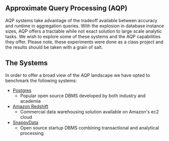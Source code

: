 ## Approximate Query Processing (AQP)

AQP systems take advantage of the tradeoff available between accuracy and runtime in aggregation queries. With the explosion in database instance sizes, AQP offers a tractable while not exact solution to large scale analytic tasks. We wish to explore some of these systems and the AQP capabilities they offer. Please note, these experiments were done as a class project and the results should be taken with a grain of salt.

## The Systems

In order to offer a broad view of the AQP landscape we have opted to benchmark the following systems:
* [Postgres](https://www.postgresql.org/)
  * Popular open source DBMS developed by both industry and academia
* [Amazon Redshift](https://aws.amazon.com/redshift/)
  * Commercial data warehousing solution available on Amazon's ec2 cloud
* [SnappyData](https://www.snappydata.io/)
  * Open source startup DBMS combining transactional and analytical processing
